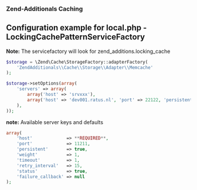 ### Zend-Additionals Caching

## Configuration example for local.php - LockingCachePatternServiceFactory

**Note:** The servicefactory will look for zend_additions.locking_cache

```php
$storage = \Zend\Cache\StorageFactory::adapterFactory(
    'ZendAdditionals\\Cache\\Storage\\Adapter\\Memcache'
);

$storage->setOptions(array(
    'servers' => array(
        array('host' => 'srvxxx'),
        array('host' => 'dev001.ratus.nl', 'port' => 22122, 'persistent' => false),
    ),
));
```

**note:** Available server keys and defaults
```php
array(
    'host'             => **REQUIRED**,
    'port'             => 11211,
    'persistent'       => true,
    'weight'           => 1,
    'timeout'          => 1,
    'retry_interval'   => 15,
    'status'           => true,
    'failure_callback' => null
);
```

